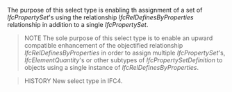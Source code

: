 The purpose of this select type is enabling th assignment of a set of _IfcPropertySet_'s using the relationship _IfcRelDefinesByProperties_ relationship in addition to a single _IfcPropertySet_.

<!-- end of short definition -->


> NOTE The sole purpose of this select type is to enable an upward compatible enhancement of the objectified relationship _IfcRelDefinesByProperties_ in order to assign multiple _IfcPropertySet_'s, _IfcElementQuantity_'s or other subtypes of _IfcPropertySetDefinition_ to objects using a single instance of _IfcRelDefinesByProperties_.

> HISTORY New select type in IFC4.
